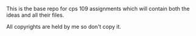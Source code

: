 This is the base repo for cps 109 assignments which will contain
both the ideas and all their files.

All copyrights are held by me so don't copy it.

